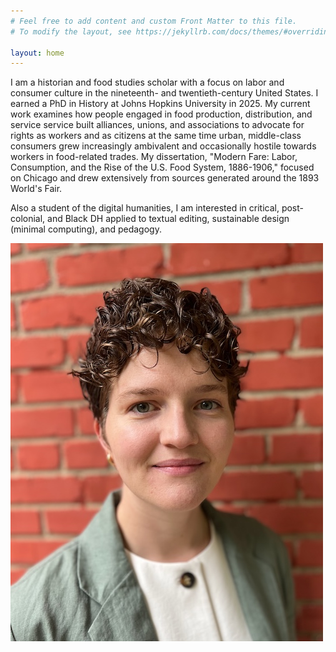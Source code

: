 ```yaml
---
# Feel free to add content and custom Front Matter to this file.
# To modify the layout, see https://jekyllrb.com/docs/themes/#overriding-theme-defaults

layout: home
---
```

I am a historian and food studies scholar with a focus on labor and consumer culture in the nineteenth- and twentieth-century United States. I earned a PhD in History at Johns Hopkins University in 2025. My current work examines how people engaged in food production, distribution, and service service built alliances, unions, and associations to advocate for rights as workers and as citizens at the same time urban, middle-class consumers grew increasingly ambivalent and occasionally hostile towards workers in food-related trades. My dissertation, "Modern Fare: Labor, Consumption, and the Rise of the U.S. Food System, 1886-1906," focused on Chicago and drew extensively from sources generated around the 1893 World's Fair.
  
Also a student of the digital humanities, I am interested in critical, post-colonial, and Black DH applied to textual editing, sustainable design (minimal computing), and pedagogy.

![headshot](/palazzolo.jpeg)

